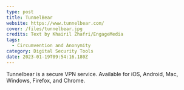 ```yaml
---
type: post
title: TunnelBear
website: https://www.tunnelbear.com/
cover: /files/tunnelbear.jpg
credits: Text by Khairil Zhafri/EngageMedia
tags:
  - Circumvention and Anonymity
category: Digital Security Tools
date: 2023-01-19T09:54:16.180Z
---
```

Tunnelbear is a secure VPN service. Available for iOS, Android, Mac, Windows, Firefox, and Chrome.